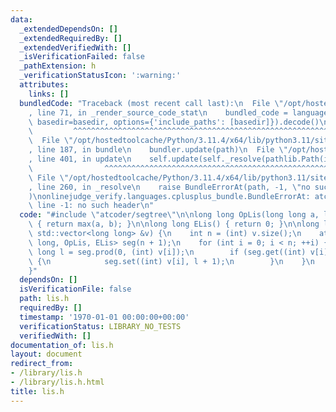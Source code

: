 ```yaml
---
data:
  _extendedDependsOn: []
  _extendedRequiredBy: []
  _extendedVerifiedWith: []
  _isVerificationFailed: false
  _pathExtension: h
  _verificationStatusIcon: ':warning:'
  attributes:
    links: []
  bundledCode: "Traceback (most recent call last):\n  File \"/opt/hostedtoolcache/Python/3.11.4/x64/lib/python3.11/site-packages/onlinejudge_verify/documentation/build.py\"\
    , line 71, in _render_source_code_stat\n    bundled_code = language.bundle(stat.path,\
    \ basedir=basedir, options={'include_paths': [basedir]}).decode()\n          \
    \         ^^^^^^^^^^^^^^^^^^^^^^^^^^^^^^^^^^^^^^^^^^^^^^^^^^^^^^^^^^^^^^^^^^^^^^^^^^^^^^^^^\n\
    \  File \"/opt/hostedtoolcache/Python/3.11.4/x64/lib/python3.11/site-packages/onlinejudge_verify/languages/cplusplus.py\"\
    , line 187, in bundle\n    bundler.update(path)\n  File \"/opt/hostedtoolcache/Python/3.11.4/x64/lib/python3.11/site-packages/onlinejudge_verify/languages/cplusplus_bundle.py\"\
    , line 401, in update\n    self.update(self._resolve(pathlib.Path(included), included_from=path))\n\
    \                ^^^^^^^^^^^^^^^^^^^^^^^^^^^^^^^^^^^^^^^^^^^^^^^^^^^^^^^^^\n \
    \ File \"/opt/hostedtoolcache/Python/3.11.4/x64/lib/python3.11/site-packages/onlinejudge_verify/languages/cplusplus_bundle.py\"\
    , line 260, in _resolve\n    raise BundleErrorAt(path, -1, \"no such header\"\
    )\nonlinejudge_verify.languages.cplusplus_bundle.BundleErrorAt: atcoder/segtree:\
    \ line -1: no such header\n"
  code: "#include \"atcoder/segtree\"\n\nlong long OpLis(long long a, long long b)\
    \ { return max(a, b); }\n\nlong long ELis() { return 0; }\n\nlong long LongestIncreasingSequence(const\
    \ std::vector<long long> &v) {\n    int n = (int) v.size();\n    atcoder::segtree<long\
    \ long, OpLis, ELis> seg(n + 1);\n    for (int i = 0; i < n; ++i) {\n        long\
    \ long l = seg.prod(0, (int) v[i]);\n        if (seg.get((int) v[i]) < l + 1)\
    \ {\n            seg.set((int) v[i], l + 1);\n        }\n    }\n    return seg.all_prod();\n\
    }"
  dependsOn: []
  isVerificationFile: false
  path: lis.h
  requiredBy: []
  timestamp: '1970-01-01 00:00:00+00:00'
  verificationStatus: LIBRARY_NO_TESTS
  verifiedWith: []
documentation_of: lis.h
layout: document
redirect_from:
- /library/lis.h
- /library/lis.h.html
title: lis.h
---
```

